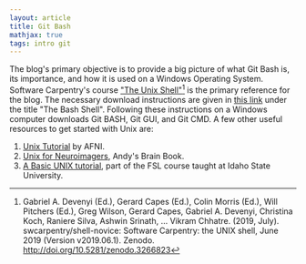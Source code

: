 ```yaml
---
layout: article
title: Git Bash
mathjax: true
tags: intro git
---
```


The blog's primary objective is to provide a big picture of what Git Bash is, its importance, and how it is used on a Windows Operating System. Software Carpentry's course ["The Unix Shell"](https://swcarpentry.github.io/shell-novice/01-intro.html)[^1] is the primary reference for the blog. The necessary download instructions are given in [this link](https://carpentries.github.io/workshop-template/install_instructions/#shell) under the title "The Bash Shell". Following these instructions on a Windows computer downloads Git BASH, Git GUI, and Git CMD. A few other useful resources to get started with Unix are:

1. [Unix Tutorial](https://afni.nimh.nih.gov/pub/dist/doc/htmldoc/background_install/unix_tutorial/index.html) by AFNI.
2. [Unix for Neuroimagers](https://andysbrainbook.readthedocs.io/en/latest/unix/Unix_Intro.html), Andy's Brain Book.
3. [A Basic UNIX tutorial](https://fsl.fmrib.ox.ac.uk/fslcourse/unix_intro/), part of the FSL course taught at Idaho State University.




[^1]: Gabriel A. Devenyi (Ed.), Gerard Capes (Ed.), Colin Morris (Ed.), Will Pitchers (Ed.), Greg Wilson, Gerard Capes, Gabriel A. Devenyi, Christina Koch, Raniere Silva, Ashwin Srinath, … Vikram Chhatre. (2019, July). swcarpentry/shell-novice: Software Carpentry: the UNIX shell, June 2019 (Version v2019.06.1). Zenodo. http://doi.org/10.5281/zenodo.3266823
[^2]: [Creating and highlighting code blocks](https://docs.github.com/en/get-started/writing-on-github/working-with-advanced-formatting/creating-and-highlighting-code-blocks)
